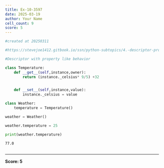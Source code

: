 ```yaml
---
title: Ex-10-3597
date: 2025-03-19
author: Your Name
cell_count: 9
score: 5
---
```


```python
#created at 20250311
```


```python
#https://stevejoe1412.gitbook.io/ssn/python-subtopics/4.-descriptor-protocols
```


```python
#Descriptor with property like behavior
```


```python
class Temperature:
    def __get__(self,instance,owner):
        return (instance._celsius* 9/5) +32


    def __set__(self,instance,value):
        instance._celsius = value
```


```python
class Weather:
    temperature = Temperature()
```


```python
weather = Weather()
```


```python
weather.temperature = 25
```


```python
print(weather.temperature)
```

    77.0



```python

```


---
**Score: 5**
